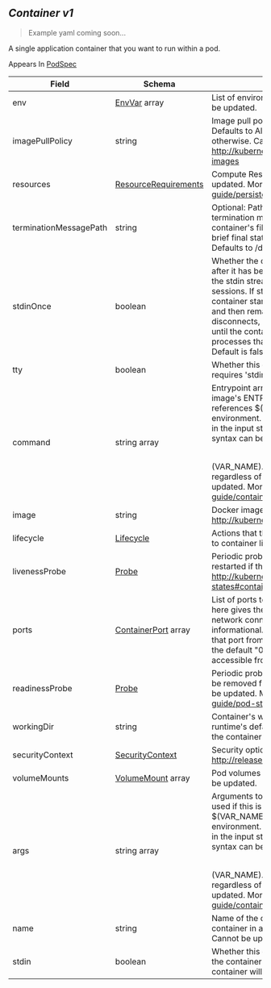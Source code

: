 ## *Container v1*

> Example yaml coming soon...



A single application container that you want to run within a pod.

<aside class="notice">
Appears In  <a href="#podspec-v1">PodSpec</a> </aside>

Field        | Schema     | Description
------------ | ---------- | -----------
env | [EnvVar](#envvar-v1) array | List of environment variables to set in the container. Cannot be updated.
imagePullPolicy | string | Image pull policy. One of Always, Never, IfNotPresent. Defaults to Always if :latest tag is specified, or IfNotPresent otherwise. Cannot be updated. More info: http://kubernetes.io/docs/user-guide/images#updating-images
resources | [ResourceRequirements](#resourcerequirements-v1) | Compute Resources required by this container. Cannot be updated. More info: http://kubernetes.io/docs/user-guide/persistent-volumes#resources
terminationMessagePath | string | Optional: Path at which the file to which the container's termination message will be written is mounted into the container's filesystem. Message written is intended to be brief final status, such as an assertion failure message. Defaults to /dev/termination-log. Cannot be updated.
stdinOnce | boolean | Whether the container runtime should close the stdin channel after it has been opened by a single attach. When stdin is true the stdin stream will remain open across multiple attach sessions. If stdinOnce is set to true, stdin is opened on container start, is empty until the first client attaches to stdin, and then remains open and accepts data until the client disconnects, at which time stdin is closed and remains closed until the container is restarted. If this flag is false, a container processes that reads from stdin will never receive an EOF. Default is false
tty | boolean | Whether this container should allocate a TTY for itself, also requires 'stdin' to be true. Default is false.
command | string array | Entrypoint array. Not executed within a shell. The docker image's ENTRYPOINT is used if this is not provided. Variable references $(VAR_NAME) are expanded using the container's environment. If a variable cannot be resolved, the reference in the input string will be unchanged. The $(VAR_NAME) syntax can be escaped with a double $$, ie: $$(VAR_NAME). Escaped references will never be expanded, regardless of whether the variable exists or not. Cannot be updated. More info: http://kubernetes.io/docs/user-guide/containers#containers-and-commands
image | string | Docker image name. More info: http://kubernetes.io/docs/user-guide/images
lifecycle | [Lifecycle](#lifecycle-v1) | Actions that the management system should take in response to container lifecycle events. Cannot be updated.
livenessProbe | [Probe](#probe-v1) | Periodic probe of container liveness. Container will be restarted if the probe fails. Cannot be updated. More info: http://kubernetes.io/docs/user-guide/pod-states#container-probes
ports | [ContainerPort](#containerport-v1) array | List of ports to expose from the container. Exposing a port here gives the system additional information about the network connections a container uses, but is primarily informational. Not specifying a port here DOES NOT prevent that port from being exposed. Any port which is listening on the default "0.0.0.0" address inside a container will be accessible from the network. Cannot be updated.
readinessProbe | [Probe](#probe-v1) | Periodic probe of container service readiness. Container will be removed from service endpoints if the probe fails. Cannot be updated. More info: http://kubernetes.io/docs/user-guide/pod-states#container-probes
workingDir | string | Container's working directory. If not specified, the container runtime's default will be used, which might be configured in the container image. Cannot be updated.
securityContext | [SecurityContext](#securitycontext-v1) | Security options the pod should run with. More info: http://releases.k8s.io/HEAD/docs/design/security_context.md
volumeMounts | [VolumeMount](#volumemount-v1) array | Pod volumes to mount into the container's filesystem. Cannot be updated.
args | string array | Arguments to the entrypoint. The docker image's CMD is used if this is not provided. Variable references $(VAR_NAME) are expanded using the container's environment. If a variable cannot be resolved, the reference in the input string will be unchanged. The $(VAR_NAME) syntax can be escaped with a double $$, ie: $$(VAR_NAME). Escaped references will never be expanded, regardless of whether the variable exists or not. Cannot be updated. More info: http://kubernetes.io/docs/user-guide/containers#containers-and-commands
name | string | Name of the container specified as a DNS_LABEL. Each container in a pod must have a unique name (DNS_LABEL). Cannot be updated.
stdin | boolean | Whether this container should allocate a buffer for stdin in the container runtime. If this is not set, reads from stdin in the container will always result in EOF. Default is false.

